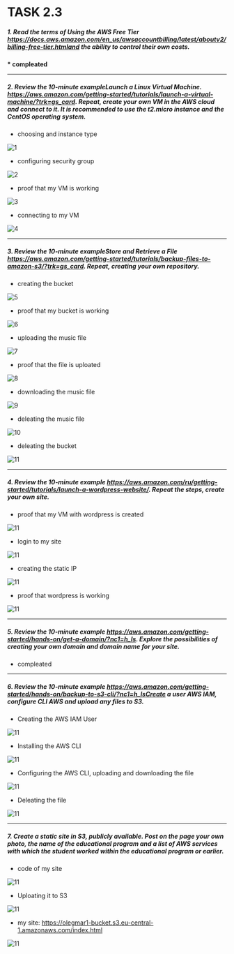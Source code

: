 # __TASK 2.3__

##### 1. Read the terms of Using the AWS Free Tier https://docs.aws.amazon.com/en_us/awsaccountbilling/latest/aboutv2/billing-free-tier.htmland the ability to control their own costs.

  __* compleated__

---

##### 2. Review the 10-minute exampleLaunch a Linux Virtual Machine. https://aws.amazon.com/getting-started/tutorials/launch-a-virtual-machine/?trk=gs_card. Repeat, create your own VM in the AWS cloud and connect to it. It is recommended to use the t2.micro instance and the CentOS operating system.

  * choosing and instance type

  ![1](screenshots/1.png)

  * configuring security group

  ![2](screenshots/2.png)

  * proof that my VM is working

  ![3](screenshots/3.png)

  * connecting to my VM

  ![4](screenshots/4.png)

---

##### 3. Review the 10-minute exampleStore and Retrieve a File  https://aws.amazon.com/getting-started/tutorials/backup-files-to-amazon-s3/?trk=gs_card. Repeat, creating your own repository.

  * creating the bucket

  ![5](screenshots/5.png)

  * proof that my bucket is working

  ![6](screenshots/6.png)

  * uploading the music file

  ![7](screenshots/7.png)

  * proof that the file is uploated

  ![8](screenshots/8.png)

  * downloading the music file

  ![9](screenshots/9.png)

  * deleating the music file

  ![10](screenshots/10.png)

  * deleating the bucket

  ![11](screenshots/11.png)

---

##### 4. Review the 10-minute example https://aws.amazon.com/ru/getting-started/tutorials/launch-a-wordpress-website/. Repeat  the  steps,  create  your  own site.

  * proof that my VM with wordpress is created

  ![11](screenshots/12.png)

  * login to my site

  ![11](screenshots/13.png)

  * creating the static IP

  ![11](screenshots/14.png)

  * proof that wordpress is working

  ![11](screenshots/15.png)

---

##### 5. Review   the   10-minute example https://aws.amazon.com/getting-started/hands-on/get-a-domain/?nc1=h_ls. Explore  the  possibilities  of  creating  your  own  domain and domain name for your site.

  * compleated

---

##### 6. Review  the  10-minute example https://aws.amazon.com/getting-started/hands-on/backup-to-s3-cli/?nc1=h_lsCreate  a  user  AWS  IAM,  configure  CLI  AWS  and upload any files to S3.

  * Creating the AWS IAM User

  ![11](screenshots/16.png)

  * Installing the AWS CLI

  ![11](screenshots/17.png)

  * Configuring the AWS CLI, uploading and downloading the file

  ![11](screenshots/18.png)

  * Deleating the file

  ![11](screenshots/19.png)

---

##### 7. Create  a  static site  in  S3,  publicly  available.  Post on  the page your  own  photo,  the name of the educational program and a list of AWS services with which the student worked within the educational program or earlier.

  * code of my site

  ![11](screenshots/20.png)

  * Uploating it to S3

  ![11](screenshots/22.png)

  * my site: https://olegmar1-bucket.s3.eu-central-1.amazonaws.com/index.html

  ![11](screenshots/21.png)
  
